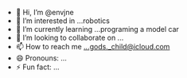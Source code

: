 - 👋 Hi, I’m @envjne
- 👀 I’m interested in ...robotics
- 🌱 I’m currently learning ...programing a model car
- 💞️ I’m looking to collaborate on ...
- 📫 How to reach me ...gods._child@icloud.com
- 😄 Pronouns: ...
- ⚡ Fun fact: ...

<!---
envjne/envjne is a ✨ special ✨ repository because its `README.md` (this file) appears on your GitHub profile.
You can click the Preview link to take a look at your changes.
--->
